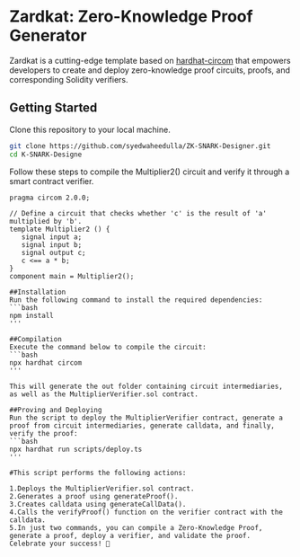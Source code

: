 # Zardkat: Zero-Knowledge Proof Generator 

Zardkat is a cutting-edge template based on [hardhat-circom](https://github.com/projectsophon/hardhat-circom) that empowers developers to create and deploy zero-knowledge proof circuits, proofs, and corresponding Solidity verifiers.

## Getting Started
Clone this repository to your local machine.

```bash
git clone https://github.com/syedwaheedulla/ZK-SNARK-Designer.git
cd K-SNARK-Designe
```

Follow these steps to compile the Multiplier2() circuit and verify it through a smart contract verifier.

```circom
pragma circom 2.0.0;

// Define a circuit that checks whether 'c' is the result of 'a' multiplied by 'b'.
template Multiplier2 () {  
   signal input a;  
   signal input b;  
   signal output c;  
   c <== a * b;  
}
component main = Multiplier2();

##Installation
Run the following command to install the required dependencies:
```bash
npm install
'''

##Compilation
Execute the command below to compile the circuit:
```bash
npx hardhat circom
'''

This will generate the out folder containing circuit intermediaries, as well as the MultiplierVerifier.sol contract.

##Proving and Deploying
Run the script to deploy the MultiplierVerifier contract, generate a proof from circuit intermediaries, generate calldata, and finally, verify the proof:
```bash
npx hardhat run scripts/deploy.ts
'''

#This script performs the following actions:

1.Deploys the MultiplierVerifier.sol contract.
2.Generates a proof using generateProof().
3.Creates calldata using generateCallData().
4.Calls the verifyProof() function on the verifier contract with the calldata.
5.In just two commands, you can compile a Zero-Knowledge Proof, generate a proof, deploy a verifier, and validate the proof.
Celebrate your success! 🎉


